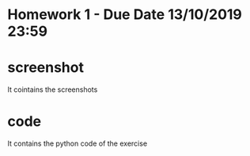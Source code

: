 # Homework 1 - Due Date 13/10/2019 23:59

# screenshot
It cointains the screenshots

# code
It contains the python code of the exercise
